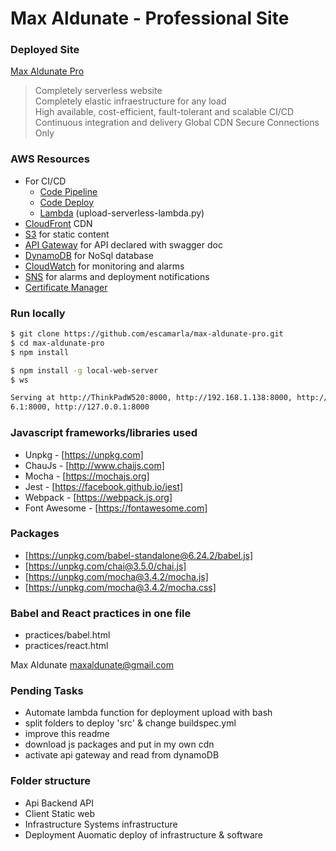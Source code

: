 # Max Aldunate - Professional Site

### Deployed Site
[Max Aldunate Pro](https://max.aldunate.pro)

> Completely serverless website  
> Completely elastic infraestructure for any load  
> High available, cost-efficient, fault-tolerant and scalable
> CI/CD  Continuous integration and delivery
> Global CDN
> Secure Connections Only  

### AWS Resources
- For CI/CD
  - [Code Pipeline](https://aws.amazon.com/codepipeline/)
  - [Code Deploy](https://aws.amazon.com/codedeploy)
  - [Lambda](https://aws.amazon.com/lambda) (upload-serverless-lambda.py)
- [CloudFront](https://aws.amazon.com/cloudfront) CDN
- [S3](https://aws.amazon.com/s3/) for static content
- [API Gateway](https://aws.amazon.com/api-gateway/) for API declared with swagger doc
- [DynamoDB](https://aws.amazon.com/dynamodb/) for NoSql database
- [CloudWatch](https://aws.amazon.com/cloudwatch/) for monitoring and alarms
- [SNS](https://aws.amazon.com/sns/) for alarms and deployment notifications
- [Certificate Manager](https://aws.amazon.com/certificate-manager/)

### Run locally
```bash
$ git clone https://github.com/escamarla/max-aldunate-pro.git
$ cd max-aldunate-pro
$ npm install

$ npm install -g local-web-server
$ ws

Serving at http://ThinkPadW520:8000, http://192.168.1.138:8000, http://192.168.5
6.1:8000, http://127.0.0.1:8000
```

### Javascript frameworks/libraries used
- Unpkg - [https://unpkg.com]
- ChauJs - [http://www.chaijs.com]
- Mocha - [https://mochajs.org]
- Jest - [https://facebook.github.io/jest]
- Webpack - [https://webpack.js.org]
- Font Awesome - [https://fontawesome.com]

### Packages
- [https://unpkg.com/babel-standalone@6.24.2/babel.js]
- [https://unpkg.com/chai@3.5.0/chai.js]
- [https://unpkg.com/mocha@3.4.2/mocha.js]
- [https://unpkg.com/mocha@3.4.2/mocha.css]

### Babel and React practices in one file
- practices/babel.html
- practices/react.html

Max Aldunate <maxaldunate@gmail.com>


### Pending Tasks

- Automate lambda function for deployment upload with bash
- split folders to deploy 'src' & change buildspec.yml
- improve this readme
- download js packages and put in my own cdn
- activate api gateway and read from dynamoDB

### Folder structure

* Api
  Backend API
* Client
  Static web
* Infrastructure
  Systems infrastructure
* Deployment
  Auomatic deploy of infrastructure & software
  

